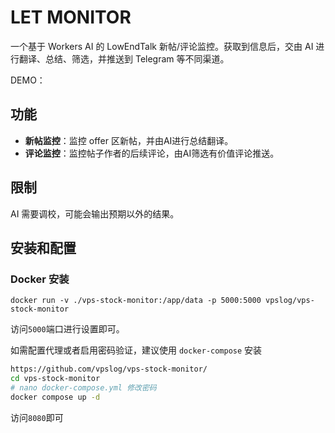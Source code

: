 # LET MONITOR

一个基于 Workers AI 的 LowEndTalk 新帖/评论监控。获取到信息后，交由 AI 进行翻译、总结、筛选，并推送到 Telegram 等不同渠道。

DEMO：

## 功能

- **新帖监控**：监控 offer 区新帖，并由AI进行总结翻译。
- **评论监控**：监控帖子作者的后续评论，由AI筛选有价值评论推送。

## 限制

AI 需要调校，可能会输出预期以外的结果。

## 安装和配置

### Docker 安装

```
docker run -v ./vps-stock-monitor:/app/data -p 5000:5000 vpslog/vps-stock-monitor
```

访问`5000`端口进行设置即可。

如需配置代理或者启用密码验证，建议使用 `docker-compose` 安装

```bash
https://github.com/vpslog/vps-stock-monitor/
cd vps-stock-monitor
# nano docker-compose.yml 修改密码
docker compose up -d
```

访问`8080`即可
